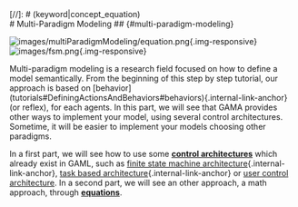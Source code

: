 [//]: # (keyword|concept_architecture)
<div class='gama-keyword-style' id ='41_0_6_concept-architecture'></div>
[//]: # (keyword|concept_equation)
<div class='gama-keyword-style' id ='41_1_38_concept-equation'></div>
# Multi-Paradigm Modeling ## {#multi-paradigm-modeling}

![images/multiParadigmModeling/equation.png](gm_wiki/resources/images/multiParadigmModeling/equation.png){.img-responsive}![images/fsm.png](gm_wiki/resources/images/multiParadigmModeling/fsm.png){.img-responsive}

[//]: # (keyword|concept_behavior)
<div class='gama-keyword-style' id ='41_2_14_concept-behavior'></div>
Multi-paradigm modeling is a research field focused on how to define a model semantically. From the beginning of this step by step tutorial, our approach is based on [behavior](tutorials#DefiningActionsAndBehaviors#behaviors){.internal-link-anchor} (or reflex), for each agents. In this part, we will see that GAMA provides other ways to implement your model, using several control architectures. Sometime, it will be easier to implement your models choosing other paradigms.

In a first part, we will see how to use some [**control architectures**](tutorials#ControlArchitecture) which already exist in GAML, such as [finite state machine architecture](tutorials#ControlArchitecture#finite-state-machine){.internal-link-anchor}, [task based architecture](tutorials#ControlArchitecture#task-based){.internal-link-anchor} or [user control architecture](tutorials#user-control-architecture). In a second part, we will see an other approach, a math approach, through [**equations**](tutorials#Equations). 